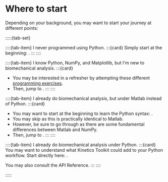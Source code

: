 # Where to start

Depending on your background, you may want to start your journey at different points:

:::::{tab-set}

::::{tab-item} I never programmed using Python.
:::{card}
Simply start at the beginning: [](getting_started_installing.md).
:::
::::

::::{tab-item} I know Python, NumPy, and Matplotlib, but I'm new to biomechanical analysis.
:::{card}
- You may be interested in a refresher by attempting these different [programming exercises](python_exercises.md).
- Then, jump to [](ktk_importing.md).
:::
::::

::::{tab-item} I already do biomechanical analysis, but under Matlab instead of Python.
:::{card}
- You may want to start at the beginning to learn the Python syntax: [](getting_started_installing.md).
- You may skip [](matplotlib.md) as this is practically identical to Matlab.
- However, be sure to go through [](numpy.md) as there are some fundamental differences between Matlab and NumPy.
- Then, jump to [](ktk_importing.md).
:::
::::

::::{tab-item} I already do biomechanical analysis under Python.
:::{card}
You may want to understand what Kinetics Toolkit could add to your Python workflow. Start directly here: [](ktk_importing.md).

You may also consult the API Reference.
:::
::::

:::::

